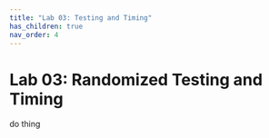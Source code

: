 ```yaml
---
title: "Lab 03: Testing and Timing"
has_children: true
nav_order: 4
---
```



# Lab 03: Randomized Testing and Timing

do thing
